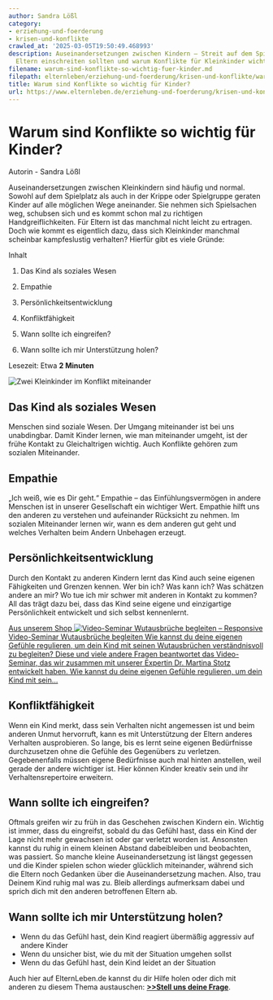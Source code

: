 ```yaml
---
author: Sandra Lößl
category:
- erziehung-und-foerderung
- krisen-und-konflikte
crawled_at: '2025-03-05T19:50:49.468993'
description: Auseinandersetzungen zwischen Kindern – Streit auf dem Spielplatz. Wann
  Eltern einschreiten sollten und warum Konflikte für Kleinkinder wichtig sein
filename: warum-sind-konflikte-so-wichtig-fuer-kinder.md
filepath: elternleben/erziehung-und-foerderung/krisen-und-konflikte/warum-sind-konflikte-so-wichtig-fuer-kinder.md
title: Warum sind Konflikte so wichtig für Kinder?
url: https://www.elternleben.de/erziehung-und-foerderung/krisen-und-konflikte/warum-sind-konflikte-so-wichtig-fuer-kinder/
---
```


#  Warum sind Konflikte so wichtig für Kinder?

Autorin - Sandra Lößl

Auseinandersetzungen zwischen Kleinkindern sind häufig und normal. Sowohl auf
dem Spielplatz als auch in der Krippe oder Spielgruppe geraten Kinder auf alle
möglichen Wege aneinander. Sie nehmen sich Spielsachen weg, schubsen sich und
es kommt schon mal zu richtigen Handgreiflichkeiten. Für Eltern ist das
manchmal nicht leicht zu ertragen. Doch wie kommt es eigentlich dazu, dass
sich Kleinkinder manchmal scheinbar kampfeslustig verhalten? Hierfür gibt es
viele Gründe:

Inhalt

1. Das Kind als soziales Wesen

2. Empathie

3. Persönlichkeitsentwicklung

4. Konfliktfähigkeit

5. Wann sollte ich eingreifen?

6. Wann sollte ich mir Unterstützung holen?

Lesezeit: Etwa **2 Minuten**

![Zwei Kleinkinder im Konflikt
miteinander](/fileadmin/_processed_/1/3/csm_Artikel_Warum_sind_Konflikte_so_wichtig_fu__r_Kinder_f7ddc41e9a.jpg)

##  Das Kind als soziales Wesen

Menschen sind soziale Wesen. Der Umgang miteinander ist bei uns unabdingbar.
Damit Kinder lernen, wie man miteinander umgeht, ist der frühe Kontakt zu
Gleichaltrigen wichtig. Auch Konflikte gehören zum sozialen Miteinander.

##  Empathie

„Ich weiß, wie es Dir geht.“ Empathie – das Einfühlungsvermögen in andere
Menschen ist in unserer Gesellschaft ein wichtiger Wert. Empathie hilft uns
den anderen zu verstehen und aufeinander Rücksicht zu nehmen. Im sozialen
Miteinander lernen wir, wann es dem anderen gut geht und welches Verhalten
beim Andern Unbehagen erzeugt.

##  Persönlichkeitsentwicklung

Durch den Kontakt zu anderen Kindern lernt das Kind auch seine eigenen
Fähigkeiten und Grenzen kennen. Wer bin ich? Was kann ich? Was schätzen andere
an mir? Wo tue ich mir schwer mit anderen in Kontakt zu kommen? All das trägt
dazu bei, dass das Kind seine eigene und einzigartige Persönlichkeit
entwickelt und sich selbst kennenlernt.

[ Aus unserem Shop ![Video-Seminar Wutausbrüche begleiten –
Responsive](/fileadmin/_processed_/5/0/csm_VideoSeminar_Wutausbrueche_teaserbild_01_f841ed50b2.png)
Video-Seminar Wutausbrüche begleiten Wie kannst du deine eigenen Gefühle
regulieren, um dein Kind mit seinen Wutausbrüchen verständnisvoll zu
begleiten? Diese und viele andere Fragen beantwortet das Video-Seminar, das
wir zusammen mit unserer Expertin Dr. Martina Stotz entwickelt haben. Wie
kannst du deine eigenen Gefühle regulieren, um dein Kind mit sein…
](/shop/video-seminar-wutausbrueche-begleiten/)

##  Konfliktfähigkeit

Wenn ein Kind merkt, dass sein Verhalten nicht angemessen ist und beim anderen
Unmut hervorruft, kann es mit Unterstützung der Eltern anderes Verhalten
ausprobieren. So lange, bis es lernt seine eigenen Bedürfnisse durchzusetzen
ohne die Gefühle des Gegenübers zu verletzen. Gegebenenfalls müssen eigene
Bedürfnisse auch mal hinten anstellen, weil gerade der andere wichtiger ist.
Hier können Kinder kreativ sein und ihr Verhaltensrepertoire erweitern.

##  Wann sollte ich eingreifen?

Oftmals greifen wir zu früh in das Geschehen zwischen Kindern ein. Wichtig ist
immer, dass du eingreifst, sobald du das Gefühl hast, dass ein Kind der Lage
nicht mehr gewachsen ist oder gar verletzt worden ist. Ansonsten kannst du
ruhig in einem kleinen Abstand dabeibleiben und beobachten, was passiert. So
manche kleine Auseinandersetzung ist längst gegessen und die Kinder spielen
schon wieder glücklich miteinander, während sich die Eltern noch Gedanken über
die Auseinandersetzung machen. Also, trau Deinem Kind ruhig mal was zu. Bleib
allerdings aufmerksam dabei und sprich dich mit den anderen betroffenen Eltern
ab.

##  Wann sollte ich mir Unterstützung holen?

  * Wenn du das Gefühl hast, dein Kind reagiert übermäßig aggressiv auf andere Kinder
  * Wenn du unsicher bist, wie du mit der Situation umgehen sollst
  * Wenn du das Gefühl hast, dein Kind leidet an der Situation

Auch hier auf ElternLeben.de kannst du dir Hilfe holen oder dich mit anderen
zu diesem Thema austauschen: **[>>Stell uns deine
Frage](https://www.elternleben.de/ueber-stell-uns-deine-frage/)**.

